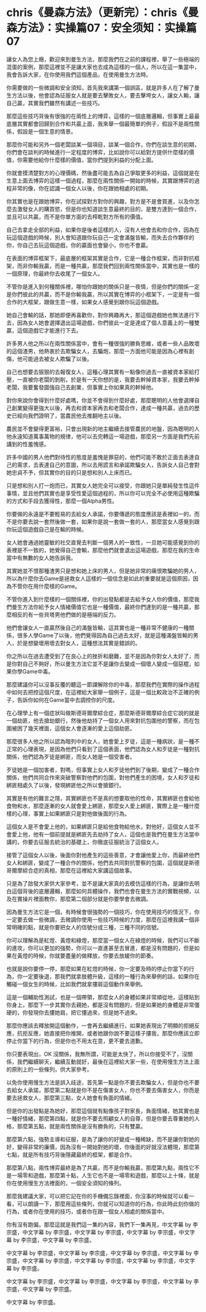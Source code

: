 # chris《曼森方法》（更新完）：chris《曼森方法》：实操篇07：安全须知：实操篇07

讓女人為您上癮，歡迎來到曼生方法，那麼我們在之前的課程裡，舉了一些極端的混蛋的案例，那麼這裡並不是讓大家也去成為這樣的一個人，所以在這一集當中，我會告訴大家，在你使用我們這個產品，在使用曼生方法時。

你需要做的一些微調和安全須知，首先我來講第一個誤區，就是許多人在了解了曼生方法以後，他會認為征服女人就是要去擊敗女人，要去擊垮女人，讓女人輸，讓自己贏，其實我們雖然有講述一些技巧。

那麼這些技巧背後有很強的在兩性上的博弈，這樣的一個底層邏輯，但事實上最最底層其實都會回歸到合作和共贏上面，我來舉一個最簡單的例子，假設不是兩性關係，假設是一個生意的情景。

那麼你可能和另外一個老闆談某一個項目，談某一個合作，你們在談生意的初期，你們會在談判的時候進行一定程度的博弈，比如說你可以給對方提供什麼樣的價值，你需要他給你什麼樣的價值，當你們提到利益的分配上面。

你就會摸清楚對方的心理價碼，然後盡可能去為自己爭取更多的利益，這個就是在生意上面去博弈的這樣一個過程，那麼在兩性關係一開始的時候，其實跟博弈的過程非常的像，你在認識一個女人以後，你在跟她相處的初期。

你其實也是在跟她博弈，你在試探對方對你的興趣，對方是不是會買進，以及你怎麼去激發女人的購買慾，但是你也知道談生意最終的目的，是雙方達到一個合作，並且可以共贏，而不是你單方面的去榨乾對方所有的價值。

自己去拿走全部的利益，如果你是後者這樣的人，沒有人他會去和你合作，因為在玩這個遊戲的時候，別人會知道跟你玩自己一定會滿盤皆輸，而失去合作夥伴的你，你自己去玩這個遊戲，你的贏面也會變小，你也不會贏。

在表面的博弈框架下，最底層的框架其實是合作，它是一種合作框架，而非對抗框架，而非你輸我贏，而是一種共贏，那麼我們回到兩性關係當中，其實也是一樣的一個原理，你最終你去收尾了一個女人。

不管你是進入到何種關係裡，哪怕你跟她的關係只是一夜情，但是你們的關係一定是你們彼此的共贏，而不是你輸我贏，所以其實在博弈的小框架下，一定是有一個合作的大框架，跟做生意一樣，如果女人感覺到跟你玩這個遊戲。

她自己會輸的話，那她即便再喜歡你，對你興趣再大，那這個遊戲她也無法進行下去，因為女人她會選擇退出這場遊戲，你們彼此一定是達成了個人意義上的一種雙贏，這個遊戲它才能進行下去。

許多男人他之所以在兩性關係當中，會有一種很強的勝負思維，或者一些人品敗壞的這個渣男，他熱衷於去欺騙女人，去騙炮，那麼一方面他可能是因為心裡有創傷，他可能過去被女人欺騙了以後。

自己也想要去狠狠的去報復女人，這種心理其實有一點像你過去一直被資本家給打壓，一直被你老闆的剝削，於是有一天你想的是，我要去幹掉資本家，我要去幹掉老闆，我要奮發圖強自己去創業，但事實上你如果真的幹掉他。

對你來說你會得到什麼好處嗎，你並不會得到什麼好處，那麼聰明的人他會選擇自己創業變得更強大以後，再去和資本家再去和老闆合作，達成一種共贏，過去的歷史已經向我們證明了，當農民他去推翻地主以後。

農民並不會變得更富裕，只會出現新的地主繼續去接管農民的地盤，因為聰明的人他永遠知道萬事萬物的規律，他可以去完轉這一場遊戲，那麼另一方面是我們先前講到的性羞愧感。

許多中國的男人他們對待性的態度是羞愧是罪惡的，他們可能不敢於正面去表達自己的需求，去表達自己的意圖，所以去用謊言和承諾欺騙女人，告訴女人自己會對她忠貞不予，但其實你的目的只是想和別人上床而已。

只是想和別人打一炮而已，其實女人她完全可以接受，你跟她只是單純發生性這件事情，並且他們其實也是享受性愛這個過程的，所以你可以完全不必使用這種欺騙的方式和手段去獲得性，那麼一個Alpha男性。

你要做的永遠是不要輕易的去給女人承諾，你要傳遞的態度應該是表裡如一的，而不是你要去說一套然後做一套，如果你是說一套做一套的人，那麼當女人感覺到跟你玩這個遊戲自己是在輸的時候。

女人她會通過她靈敏的社交直覺去判斷一個男人的一致性，一旦她可能感覺到你的表裡是不一致的，她覺得自己會輸，那麼他們就會退出這場遊戲，那麼在我的生命當中有無數的女人她告訴我。

其實她並不恨那種渣男只是想和她上床的男人，但是她非常的痛恨欺騙她的男人，所以為什麼你去Game是拯救女人這樣的一個信念是如此的重要就是這個原因，因為不管你在用什麼樣的Game。

不管你進入到什麼樣的一個關係裡，你的出發點都是去給予女人你的價值，那麼我們曼生方法你給予女人情緒價值它也是一種價值，最終你們達到的是一種共贏，那麼相反的有一些貝塔男他們做的是極端的反力。

他們會讓女人一直贏然後自己的滿盤皆輸，這其實也是一種非常不健康的一種關係，很多人學Game了以後，他們覺得因為自己過去太好，就是這種滿盤皆輸的男人，於是想變壞用壞去對女人，這種想法其實是錯誤的。

你之所以在過去遭受到了在良心上的挫折和磨難，並不是因為你對女人太好了，而是你對自己不夠好，所以曼生方法它並不是讓你去變成一個壞人變成一個惡棍，如果你學Game中毒。

那麼建議你可以沒事反覆的聽這一節課解除你的中毒，那麼我們在實際的操作過程中如何去把控這個尺度，在這裡給大家舉一個例子，這是一個比較政治不正確的例子，告訴你如何在Game當中去調控你的尺度。

在心理學上有一個症狀叫做斯德哥爾摩綜合症，那麼斯德哥爾摩綜合症它說的就是一個劫匪，他去搶劫銀行，然後他劫持了一個女人用來對抗包圍他的警察，而在包圍被困了幾天裡面，這個女人會逐漸的愛上這個劫匪。

那麼很多人他之所以認為暗列中的女人，她會愛上歹徒，這是一種病狀，是一種不正常的心理表現，是因為他們只看到了這個表面，他們認為女人和歹徒是一種對抗關係，他們認為歹徒是綁匪，而女人她是一個受害者。

歹徒她是一個加害者，對嗎，但事實上女人和歹徒他們到了後期，變成了一種合作關係，他們共同合作來突破警察對他們的包圍，對他們產生的困境，女人和歹徒和綁匪相處久了以後，發現綁匪他之所以會搶銀行。

其實是有他的難言之隱，其實綁匪也不是真的想要取他的性命，其實綁匪也會給他食物和水，那麼逐漸的女人就會愛上綁匪，那麼女人愛上綁匪，實際上是一種什麼樣的心理，事實上如果綁匪只是對他做後面的行為。

這個女人是不會愛上他的，如果綁匪只是給他食物給他水，對他好，這個女人並不會愛上他，他有一個前提就是綁匪先去劫持了女人，這個也是我們在曼生方法當中講的，你要去征服去統治的基礎上，你徹底征服統治了這個女人。

接管了這個女人以後，後面你對他產生的這些善意，才會讓他愛上你，而最終他們女人和綁匪，變成了一種合作的關係，他們去共同對抗警察的包圍，這個就是斯德哥爾摩綜合症的真相，那麼在這裡給大家講這個故事。

只是為了啟發大家供大家參考，並不是讓大家真的去模仿這樣的行為，是讓你去明白這個背後的底層邏輯，那麼如何具體操作，我們也會在曼生方法的實戰視頻，以及在實操片裡面教你，那麼第二個部分就是你要學會去微調。

因為曼生方法它是一個，有時候會很強勢的一個技巧，你在使用技巧的情況下，你一定要去做一些微調，去微調你使用一些技巧時候的力度，那麼在這裡我講一個非常明確的點，就是你要把女人的信號分成三種，三種不同的信號。

你可以理解為是紅燈、黃燈和綠燈，那麼當一個女人在綠燈的時候，我們可以不斷的進攻，你可以更加的強勢，你可以一直進甚至去冒進，都是沒有問題的，但是如果在黃燈的時候，你就要盡量的做釋放，你要去放緩你的節奏。

也就是說你要停一停，那麼如果在紅燈的時候，你一定要及時的停止你當下的行為，你一定要後退，那我們就拿肢體升級，這樣的一種行為來舉例的話，如果你在觸碰一個女生的時候，比如我們就拿摟肩這個動作來舉例。

這是一個輔助性測試，也是一個帶領，那麼女人的身體如果非常順從地，這樣貼到你身上，那麼下一步其實你去親她，都是沒有問題的，但是如果她的身體是非常僵硬的，你發現你去摟她肩，把它摟過來，但是她不過來。

那麼你應該去釋放開這個動作，一會再去繼續進行，如果她表現出了明顯的拒絕反應，抗拒反應，她直接把你推開，或者她跟你說不要這樣子摟我，那麼你應該立即停止你當下的行為，但是你也不用太在意，更不要去道歉。

你只要表現出，OK 沒關係，我無所謂，可能是太快了，所以你接受不了，沒關係，我們繼續聊天，繼續互動就好，最後在這裡給大家一些，在使用慢生方法上面的原則上的一些條列，供大家參考。

以免你使用慢生方法是誤入歧途，首先第一點是你不要去欺騙女人，但是你也不要去給女人承諾，那麼第二點就是你不是在傷害女人，你也不要去傷害女人，你而是要去拯救女人，那麼第三點，女人她會有負面的情緒。

但是你的出發點是為她好，那麼這個就有點像孩子對家長，負面情緒，她其實也是一種好情緒，那麼第四點，就是你不要去照顧女人的自尊，但是你要去尊重她的人格，那麼第五點，就是兩性關係是沒有勝負的，只有雙贏。

那麼第六點，強勢主導和征服，是為了讓你的好變成一種稀缺，而不是讓你對她的好，變得非常的廉價，因為沒有一開始對她的壞，你後面的好就沒法體現，那麼第七點，就是所有技巧背後隱藏最終的框架，都是合作。

那麼第八點，兩性博弈最終是為了共贏，而不是你輸我贏，那麼第九點，兩性它不是一場零和遊戲，那麼第十點，人生它也不是一場零和遊戲，那麼以上十條，就是你在使用慢生方法裡面的，一個安全須知的條列。

那麼我建議大家，可以把它記在你的手機備忘錄裡面，你沒事的時候就可以看一看，可以朗讀一下，那麼用這些條列，你就可以知道你的行為，你此時此刻你做的行為，或者你在使用的技巧，或者你在跟一個女人相處的關係當中。

你有沒有跑偏，那麼這就是我們這一集的內容，我們下一集再見，中文字幕 by 李宗盛，中文字幕 by 李宗盛，中文字幕 by 李宗盛，中文字幕 by 李宗盛，中文字幕 by 李宗盛，中文字幕 by 李宗盛。

中文字幕 by 李宗盛，中文字幕 by 李宗盛，中文字幕 by 李宗盛，中文字幕 by 李宗盛，中文字幕 by 李宗盛，中文字幕 by 李宗盛，中文字幕 by 李宗盛，中文字幕 by 李宗盛。

中文字幕 by 李宗盛，中文字幕 by 李宗盛，中文字幕 by 李宗盛，中文字幕 by 李宗盛，中文字幕 by 李宗盛。

中文字幕 by 李宗盛。